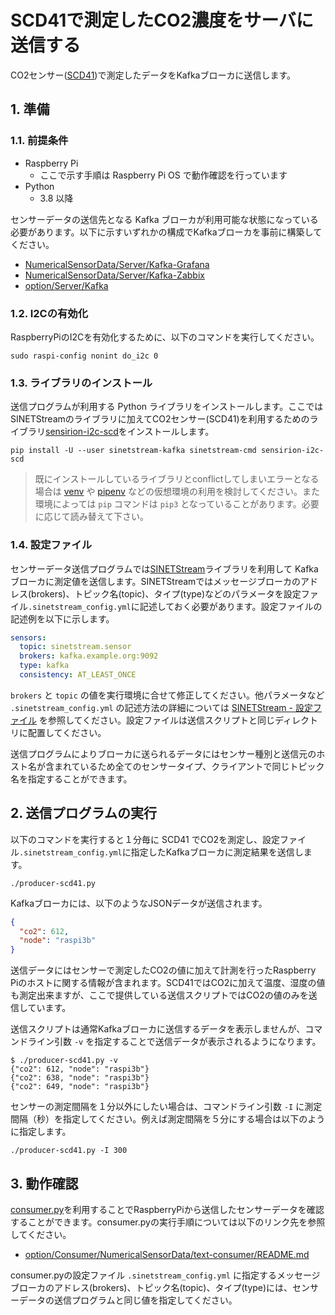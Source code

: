 # SCD41で測定したCO2濃度をサーバに送信する

CO2センサー([SCD41](https://sensirion.com/jp/products/product-catalog/?filter_series=7d9d4a77-bd13-4545-8e68-f8e03c184ddd))で測定したデータをKafkaブローカに送信します。

## 1. 準備

### 1.1. 前提条件

* Raspberry Pi
  * ここで示す手順は Raspberry Pi OS で動作確認を行っています
* Python
  * 3.8 以降

センサーデータの送信先となる Kafka ブローカが利用可能な状態になっている必要があります。以下に示すいずれかの構成でKafkaブローカを事前に構築してください。

* [NumericalSensorData/Server/Kafka-Grafana](../../Server/Kafka-Grafana/README.md)
* [NumericalSensorData/Server/Kafka-Zabbix](../../Server/Kafka-Zabbix/README.md)
* [option/Server/Kafka](../../../option/Server/Kafka/README.md)

### 1.2. I2Cの有効化

RaspberryPiのI2Cを有効化するために、以下のコマンドを実行してください。

```console
sudo raspi-config nonint do_i2c 0
```

### 1.3. ライブラリのインストール

送信プログラムが利用する Python ライブラリをインストールします。ここではSINETStreamのライブラリに加えてCO2センサー(SCD41)を利用するためのライブラリ[sensirion-i2c-scd](https://github.com/sensirion/python-i2c-scd)をインストールします。

```console
pip install -U --user sinetstream-kafka sinetstream-cmd sensirion-i2c-scd
```

> 既にインストールしているライブラリとconflictしてしまいエラーとなる場合は [venv](https://docs.python.org/ja/3/library/venv.html) や [pipenv](https://github.com/pypa/pipenv) などの仮想環境の利用を検討してください。また環境によっては `pip` コマンドは `pip3` となっていることがあります。必要に応じて読み替えて下さい。

### 1.4. 設定ファイル

センサーデータ送信プログラムでは[SINETStream](https://www.sinetstream.net/)ライブラリを利用して Kafka ブローカに測定値を送信します。SINETStreamではメッセージブローカのアドレス(brokers)、トピック名(topic)、タイプ(type)などのパラメータを設定ファイル`.sinetstream_config.yml`に記述しておく必要があります。設定ファイルの記述例を以下に示します。

```yaml
sensors:
  topic: sinetstream.sensor
  brokers: kafka.example.org:9092
  type: kafka
  consistency: AT_LEAST_ONCE
```

`brokers` と `topic` の値を実行環境に合せて修正してください。他パラメータなど `.sinetstream_config.yml` の記述方法の詳細については [SINETStream - 設定ファイル](https://www.sinetstream.net/docs/userguide/config.html) を参照してください。設定ファイルは送信スクリプトと同じディレクトリに配置してください。

送信プログラムによりブローカに送られるデータにはセンサー種別と送信元のホスト名が含まれているため全てのセンサータイプ、クライアントで同じトピック名を指定することができます。

## 2. 送信プログラムの実行

以下のコマンドを実行すると１分毎に SCD41 でCO2を測定し、設定ファイル`.sinetstream_config.yml`に指定したKafkaブローカに測定結果を送信します。

```console
./producer-scd41.py
```

Kafkaブローカには、以下のようなJSONデータが送信されます。

```json
{
  "co2": 612,
  "node": "raspi3b"
}
```

送信データにはセンサーで測定したCO2の値に加えて計測を行ったRaspberry Piのホストに関する情報が含まれます。SCD41ではCO2に加えて温度、湿度の値も測定出来ますが、ここで提供している送信スクリプトではCO2の値のみを送信しています。

送信スクリプトは通常Kafkaブローカに送信するデータを表示しませんが、コマンドライン引数 `-v` を指定することで送信データが表示されるようになります。

```console
$ ./producer-scd41.py -v
{"co2": 612, "node": "raspi3b"}
{"co2": 638, "node": "raspi3b"}
{"co2": 649, "node": "raspi3b"}
```

センサーの測定間隔を１分以外にしたい場合は、コマンドライン引数 `-I` に測定間隔（秒）を指定してください。例えば測定間隔を５分にする場合は以下のように指定します。

```console
./producer-scd41.py -I 300
```

## 3. 動作確認

[consumer.py](../../../option/Consumer/NumericalSensorData/text-consumer/consumer.py)を利用することでRaspberryPiから送信したセンサーデータを確認することができます。consumer.pyの実行手順については以下のリンク先を参照してください。

* [option/Consumer/NumericalSensorData/text-consumer/README.md](../../../option/Consumer/NumericalSensorData/text-consumer/README.md)

consumer.pyの設定ファイル `.sinetstream_config.yml` に指定するメッセージブローカのアドレス(brokers)、トピック名(topic)、タイプ(type)には、センサーデータの送信プログラムと同じ値を指定してください。
